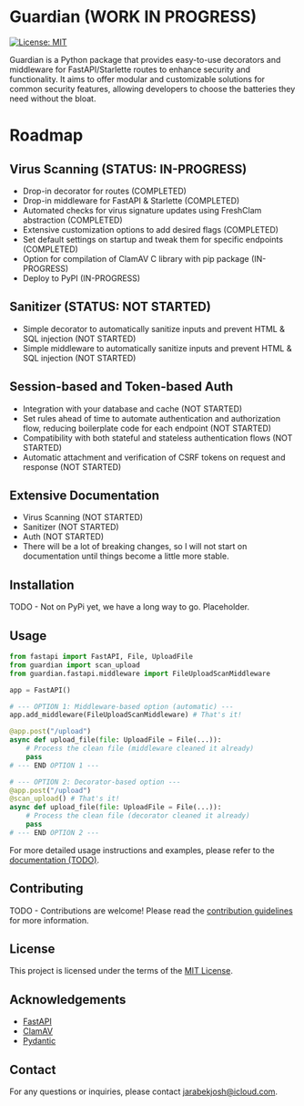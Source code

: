 # Guardian (WORK IN PROGRESS)

[![License: MIT](https://img.shields.io/badge/License-MIT-yellow.svg)](https://opensource.org/licenses/MIT)

Guardian is a Python package that provides easy-to-use decorators and middleware for FastAPI/Starlette routes to enhance security and functionality. It aims to offer modular and customizable solutions for common security features, allowing developers to choose the batteries they need without the bloat.

# Roadmap

## Virus Scanning (STATUS: IN-PROGRESS)

- Drop-in decorator for routes (COMPLETED)
- Drop-in middleware for FastAPI & Starlette (COMPLETED)
- Automated checks for virus signature updates using FreshClam abstraction (COMPLETED)
- Extensive customization options to add desired flags (COMPLETED)
- Set default settings on startup and tweak them for specific endpoints (COMPLETED)
- Option for compilation of ClamAV C library with pip package (IN-PROGRESS)
- Deploy to PyPI (IN-PROGRESS)

## Sanitizer (STATUS: NOT STARTED)
- Simple decorator to automatically sanitize inputs and prevent HTML & SQL injection (NOT STARTED)
- Simple middleware to automatically sanitize inputs and prevent HTML & SQL injection (NOT STARTED)

## Session-based and Token-based Auth
- Integration with your database and cache (NOT STARTED)
- Set rules ahead of time to automate authentication and authorization flow, reducing boilerplate code for each endpoint (NOT STARTED)
- Compatibility with both stateful and stateless authentication flows (NOT STARTED)
- Automatic attachment and verification of CSRF tokens on request and response (NOT STARTED)

## Extensive Documentation
- Virus Scanning (NOT STARTED)
- Sanitizer (NOT STARTED)
- Auth (NOT STARTED)
- There will be a lot of breaking changes, so I will not start on documentation until things become a little more stable.

## Installation
TODO - Not on PyPi yet, we have a long way to go. Placeholder.

## Usage

```python
from fastapi import FastAPI, File, UploadFile
from guardian import scan_upload
from guardian.fastapi.middleware import FileUploadScanMiddleware

app = FastAPI()

# --- OPTION 1: Middleware-based option (automatic) ---
app.add_middleware(FileUploadScanMiddleware) # That's it!

@app.post("/upload")
async def upload_file(file: UploadFile = File(...)):
    # Process the clean file (middleware cleaned it already)
    pass
# --- END OPTION 1 ---

# --- OPTION 2: Decorator-based option ---
@app.post("/upload")
@scan_upload() # That's it!
async def upload_file(file: UploadFile = File(...)):
    # Process the clean file (decorator cleaned it already)
    pass
# --- END OPTION 2 ---
```

For more detailed usage instructions and examples, please refer to the [documentation (TODO)](google.com).

## Contributing

TODO - Contributions are welcome! Please read the [contribution guidelines](CONTRIBUTING.md) for more information.

## License

This project is licensed under the terms of the [MIT License](LICENSE).

## Acknowledgements

- [FastAPI](https://fastapi.tiangolo.com/)
- [ClamAV](https://www.clamav.net/)
- [Pydantic](https://pydantic-docs.helpmanual.io/)

## Contact

For any questions or inquiries, please contact [jarabekjosh@icloud.com](mailto:jarabekjosh@icloud.com).